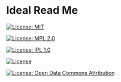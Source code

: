 # Ideal Read Me


[![License: MIT](https://img.shields.io/badge/License-MIT-yellow.svg)](https://opensource.org/licenses/MIT)

[![License: MPL 2.0](https://img.shields.io/badge/License-MPL%202.0-brightgreen.svg)](https://opensource.org/licenses/MPL-2.0)

[![License: IPL 1.0](https://img.shields.io/badge/License-IPL%201.0-blue.svg)](https://opensource.org/licenses/IPL-1.0)

[![License](https://img.shields.io/badge/License-EPL%201.0-red.svg)](https://opensource.org/licenses/EPL-1.0)

[![License: Open Data Commons Attribution](https://img.shields.io/badge/License-ODC_BY-brightgreen.svg)](https://opendatacommons.org/licenses/by/)







